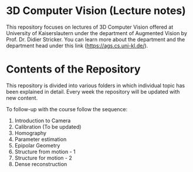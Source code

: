 # 3D Computer Vision (Lecture notes)

This repository focuses on lectures of 3D Computer Vision offered at University of Kaiserslautern under the department of Augmented Vision by Prof. Dr. Didier Stricker. You can learn more about the department and the department head under this link (https://ags.cs.uni-kl.de/). 

# Contents of the Repository

This repository is divided into various folders in which individual topic has been explained in detail. Every week the repository will be updated with new content. 

To follow-up with the course follow the sequence:

1. Introduction to Camera
2. Calibration (To be updated)
3. Homography
4. Parameter estimation
5. Epipolar Geometry
6. Structure from motion - 1
7. Structure for motion - 2
8. Dense reconstruction